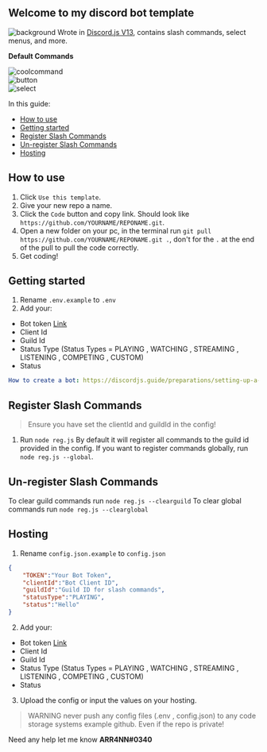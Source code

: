 ## Welcome to my discord bot template
![background](https://i.imgur.com/iMf3JVO.png)
Wrote in [Discord.js V13](https://discordjs.guide), contains slash commands, select menus, and more.

__**Default Commands**__  

![coolcommand](https://i.imgur.com/ogJIU0d.png)    
![button](https://i.imgur.com/Efk6S8D.png)    
![select](https://i.imgur.com/mRS8jyg.png)    

In this guide: 
- [How to use](https://github.com/ARR4NN/Discord-Bot-Template#how-to-use)
- [Getting started](https://github.com/ARR4NN/Discord-Bot-Template#getting-started)
- [Register Slash Commands](https://github.com/ARR4NN/Discord-Bot-Template#register-slash-commands)
- [Un-register Slash Commands](https://github.com/ARR4NN/Discord-Bot-Template#un-registering-slash-commands)
- [Hosting](https://github.com/ARR4NN/Discord-Bot-Template#hosting-the-bot)

## How to use
1) Click `Use this template`.
2) Give your new repo a name.
3) Click the `Code` button and copy link. Should look like `https://github.com/YOURNAME/REPONAME.git`.
4) Open a new folder on your pc, in the terminal run `git pull https://github.com/YOURNAME/REPONAME.git .`, don't for the `.` at the end of the pull to pull the code correctly.
5) Get coding!

## Getting started
1) Rename `.env.example` to `.env`
2) Add your:
- Bot token [Link](https://discord.com/developers)
- Client Id 
- Guild Id
- Status Type (Status Types =  PLAYING , WATCHING , STREAMING , LISTENING , COMPETING , CUSTOM)
- Status

```yml
How to create a bot: https://discordjs.guide/preparations/setting-up-a-bot-application.html#your-token
```  
## Register Slash Commands
> Ensure you have set the clientId and guildId in the config!
1) Run `node reg.js`
By default it will register all commands to the guild id provided in the config.
If you want to register commands globally, run `node reg.js --global`.

## Un-register Slash Commands

To clear guild commands run `node reg.js --clearguild`
To clear global commands run `node reg.js --clearglobal`


## Hosting
1) Rename `config.json.example` to `config.json`
```json
{
    "TOKEN":"Your Bot Token",
    "clientId":"Bot Client ID",
    "guildId":"Guild ID for slash commands",
    "statusType":"PLAYING",
    "status":"Hello"
}
```
2) Add your:
- Bot token [Link](https://discord.com/developers)
- Client Id 
- Guild Id
- Status Type (Status Types =  PLAYING , WATCHING , STREAMING , LISTENING , COMPETING , CUSTOM)
- Status
3) Upload the config or input the values on your hosting.

> WARNING never push any config files (.env , config.json) to any code storage systems example github. Even if the repo is private! 

Need any help let me know **ARR4NN#0340**
